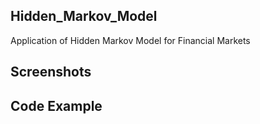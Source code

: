 ## Hidden_Markov_Model
Application of Hidden Markov Model for Financial Markets


## Screenshots


## Code Example
